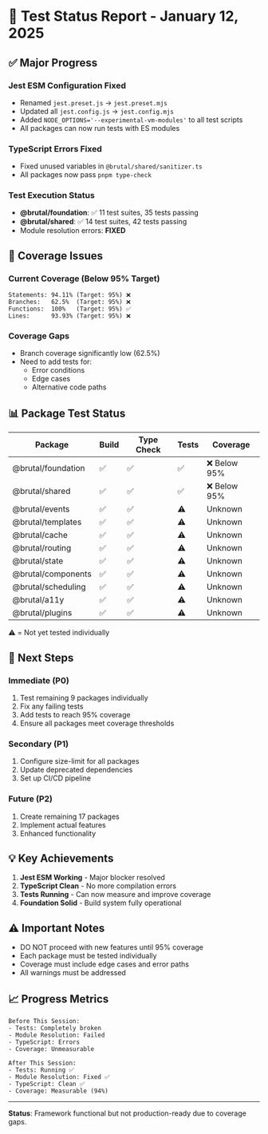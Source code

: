 # 🧪 Test Status Report - January 12, 2025

## ✅ Major Progress

### Jest ESM Configuration Fixed
- Renamed `jest.preset.js` → `jest.preset.mjs`
- Updated all `jest.config.js` → `jest.config.mjs`
- Added `NODE_OPTIONS='--experimental-vm-modules'` to all test scripts
- All packages can now run tests with ES modules

### TypeScript Errors Fixed
- Fixed unused variables in `@brutal/shared/sanitizer.ts`
- All packages now pass `pnpm type-check`

### Test Execution Status
- **@brutal/foundation**: ✅ 11 test suites, 35 tests passing
- **@brutal/shared**: ✅ 14 test suites, 42 tests passing
- Module resolution errors: **FIXED**

## 🔴 Coverage Issues

### Current Coverage (Below 95% Target)
```
Statements: 94.11% (Target: 95%) ❌
Branches:   62.5%  (Target: 95%) ❌
Functions:  100%   (Target: 95%) ✅
Lines:      93.93% (Target: 95%) ❌
```

### Coverage Gaps
- Branch coverage significantly low (62.5%)
- Need to add tests for:
  - Error conditions
  - Edge cases
  - Alternative code paths

## 📊 Package Test Status

| Package | Build | Type Check | Tests | Coverage |
|---------|-------|------------|-------|----------|
| @brutal/foundation | ✅ | ✅ | ✅ | ❌ Below 95% |
| @brutal/shared | ✅ | ✅ | ✅ | ❌ Below 95% |
| @brutal/events | ✅ | ✅ | ⚠️ | Unknown |
| @brutal/templates | ✅ | ✅ | ⚠️ | Unknown |
| @brutal/cache | ✅ | ✅ | ⚠️ | Unknown |
| @brutal/routing | ✅ | ✅ | ⚠️ | Unknown |
| @brutal/state | ✅ | ✅ | ⚠️ | Unknown |
| @brutal/components | ✅ | ✅ | ⚠️ | Unknown |
| @brutal/scheduling | ✅ | ✅ | ⚠️ | Unknown |
| @brutal/a11y | ✅ | ✅ | ⚠️ | Unknown |
| @brutal/plugins | ✅ | ✅ | ⚠️ | Unknown |

⚠️ = Not yet tested individually

## 🚀 Next Steps

### Immediate (P0)
1. Test remaining 9 packages individually
2. Fix any failing tests
3. Add tests to reach 95% coverage
4. Ensure all packages meet coverage thresholds

### Secondary (P1)
1. Configure size-limit for all packages
2. Update deprecated dependencies
3. Set up CI/CD pipeline

### Future (P2)
1. Create remaining 17 packages
2. Implement actual features
3. Enhanced functionality

## 💡 Key Achievements

1. **Jest ESM Working** - Major blocker resolved
2. **TypeScript Clean** - No more compilation errors
3. **Tests Running** - Can now measure and improve coverage
4. **Foundation Solid** - Build system fully operational

## ⚠️ Important Notes

- DO NOT proceed with new features until 95% coverage
- Each package must be tested individually
- Coverage must include edge cases and error paths
- All warnings must be addressed

## 📈 Progress Metrics

```
Before This Session:
- Tests: Completely broken
- Module Resolution: Failed
- TypeScript: Errors
- Coverage: Unmeasurable

After This Session:
- Tests: Running ✅
- Module Resolution: Fixed ✅
- TypeScript: Clean ✅
- Coverage: Measurable (94%)
```

---

**Status**: Framework functional but not production-ready due to coverage gaps.